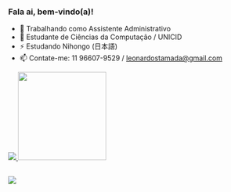 ### Fala ai, bem-vindo(a)!

- 🔭 Trabalhando como Assistente Administrativo
- 🌱 Estudante de Ciências da Computação / UNICID
- ⚡ Estudando Nihongo (日本語)
- 📫 Contate-me: 11 96607-9529 / leonardostamada@gmail.com

<div>
   <a href="https://github.com/leonardoshigueo">
   <img height"180em" src="https://github-readme-stats.vercel.app/api?username=leonardoshigueo&show_icons=true&theme=dark&include_all_comits=true&count_private=true"/>
   <img height="180cm" src="https://github-readme-stats.vercel.app/api/top-langs/?username=leonardoshigueo&layout=compact&langs_count=16&theme=dark"/>
</div>

##

<div>
   <a href="https://www.facebook.com/leonardo.shigueo.16/" target="_blank"><img src="https://img.shields.io/badge/Facebook-1877F2?style=for-the-badge&logo=facebook&logoColor=white"target="_blank"></a>
</div>
